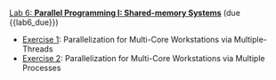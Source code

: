 [Lab 6: **Parallel Programming I: Shared-memory Systems**](https://github.com/PsuAstro528/lab6-start) (due {{lab6_due}})

- [Exercise 1](https://psuastro528.github.io/lab6-start/ex1.html): Parallelization for Multi-Core Workstations via Multiple-Threads
- [Exercise 2](https://github.com/PsuAstro528/lab6-dev/blob/main/ex2.ipynb): Parallelization for Multi-Core Workstations via Multiple Processes
